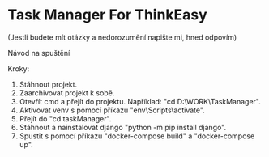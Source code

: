 # Task Manager For ThinkEasy
(Jestli budete mít otázky a nedorozumění napište mi, hned odpovím)

 Návod na spuštění

Kroky:
1. Stáhnout projekt.
2. Zaarchivovat projekt k sobě.
3. Otevřít cmd a přejít do projektu. Například: "cd D:\WORK\TaskManager".
4. Aktivovat venv s pomocí příkazu "env\Scripts\activate".
5. Přejít do "cd taskManager".
6. Stáhnout a nainstalovat django  "python -m pip install django".
7. Spustit s pomocí příkazu "docker-compose build" a "docker-compose up".
